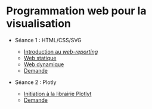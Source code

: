 # Programmation web pour la visualisation

- Séance 1 : HTML/CSS/SVG
    - [Introduction au *web-reporting*](https://docs.google.com/presentation/d/1zHX6rgDvJijZ7LCugtvW10zLUz7mWeJiwLX7d5pW0aM/pub?start=false&loop=false&delayms=3000)
    - [Web statique](https://docs.google.com/presentation/d/13rbJhSi3o7byfcwY2sfBwBIM0DU-9Y6JsRw62A6zecQ/pub?start=false&loop=false&delayms=3000)
    - [Web dynamique](https://docs.google.com/presentation/d/1LwQBBQFCHojEyFPNXsGEfMs7a9UvTJ1zm1VD7BHTIR8/pub?start=false&loop=false&delayms=3000)
    - [Demande](seance1-demande)
    
- Séance 2 : Plotly
    - [Initiation à la librairie Plotlyt](seance2-plotly)
    - [Demande](seance2-demande)